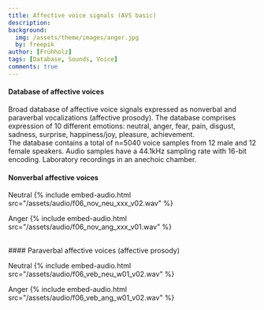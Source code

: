```yaml
---
title: Affective voice signals (AVS basic)
description:
background:
  img: /assets/theme/images/anger.jpg
  by: freepik
author: [Frühholz]
tags: [Database, Sounds, Voice]
comments: true
---
```


#### Database of affective voices

Broad database of affective voice signals expressed as nonverbal and paraverbal vocalizations (affective prosody). The database comprises expression of 10 different emotions: neutral, anger, fear, pain, disgust, sadness, surprise, happiness/joy, pleasure, achievement.
<br />
The database contains a total of n=5040 voice samples from 12 male and 12 female speakers. Audio samples have a 44.1kHz
sampling rate with 16-bit encoding. Laboratory recordings in an anechoic chamber.
<br>

#### Nonverbal affective voices

Neutral
{% include embed-audio.html src="/assets/audio/f06_nov_neu_xxx_v02.wav" %}

Anger
{% include embed-audio.html src="/assets/audio/f06_nov_ang_xxx_v01.wav" %}


<br>
#### Paraverbal affective voices (affective prosody)

Neutral
{% include embed-audio.html src="/assets/audio/f06_veb_neu_w01_v02.wav" %}

Anger
{% include embed-audio.html src="/assets/audio/f06_veb_ang_w01_v02.wav" %}
